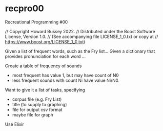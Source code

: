 # recpro00
Recreational Programming #00

//          Copyright Howard Bussey 2022.
// Distributed under the Boost Software License, Version 1.0.
//    (See accompanying file LICENSE_1_0.txt or copy at
//          https://www.boost.org/LICENSE_1_0.txt)

Given a list of frequent words, such as the Fry list...
Given a dictionary that provides pronunciation for each word ...

Create a table of frequency of sounds
+ most frequent has value 1, but may have count of N0
+ less frequent sounds with count Ni have value Ni/N0.

Want to give it a list of tasks, specifying
+ corpus file (e.g. Fry List)
+ title (to supply to graphing)
+ file for output csv format
+ maybe file for graph

Use Elixir
